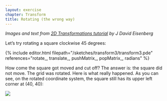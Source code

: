 ```yaml
---
layout: exercise
chapter: Transform
title: Rotating (the wrong way)
---
```


*Images and text from <a href="https://processing.org/tutorials/transform2d/" target="_blank">2D Transformations tutorial</a> by J David Eisenberg*

Let’s try rotating a square clockwise 45 degrees:

{% include editor.html filepath="/sketches/transform3/transform3.pde" references="rotate_, translate_, pushMatrix_, popMatrix_, radians" %}

How come the square got moved and cut off? The answer is: the square did not move. The grid was rotated. Here is what really happened. As you can see, on the rotated coordinate system, the square still has its upper left corner at (40, 40):

<img src="{{site.url}}/img/rotated_grid.png">